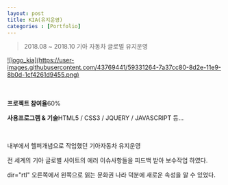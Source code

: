 ```yaml
---
layout: post
title: KIA(유지운영)
categories : [Portfolio]
---
```

> 2018.08 ~ 2018.10 기아 자동차 글로벌 유지운영

<a class="img_company" href="https://www.kia.com/kr/main.html" title="기아자동차 바로가기">
![logo_kia](https://user-images.githubusercontent.com/43769441/59331264-7a37cc80-8d2e-11e9-8b0d-1cf4261d9455.png)
</a>
<br>
<br>
<br>
<p class="no-bottom"><strong>프로젝트 참여율</strong>60%</p>
<p class="no-bottom"><strong>사용프로그램 & 기술</strong>HTML5 / CSS3 / JQUERY / JAVASCRIPT 등...</p>
<br>
<p>내부에서 헬퍼개념으로 작업했던 기아자동차 유지운영</p>
<p>전 세계의 기아 글로벌 사이트의 에러 이슈사항들을 피드백 받아 보수작업 하였다.</p>
<p>dir="rtl" 오른쪽에서 왼쪽으로 읽는 문화권 나라 덕분에 새로운 속성을 알 수 있었다.</p>





